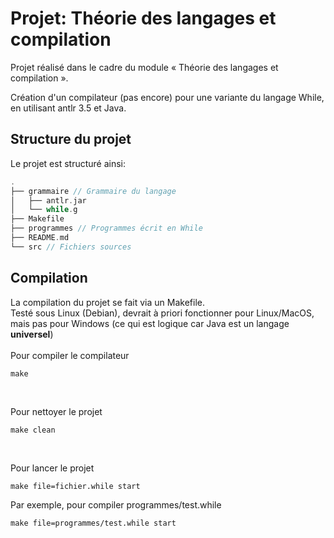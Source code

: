 # Projet: Théorie des langages et compilation
Projet réalisé dans le cadre du module « Théorie des langages et compilation ».

Création d'un compilateur (pas encore) pour une variante du langage While, en utilisant antlr 3.5 et Java.

## Structure du projet
Le projet est structuré ainsi:
```c
.
├── grammaire // Grammaire du langage
│   ├── antlr.jar
│   └── while.g
├── Makefile
├── programmes // Programmes écrit en While
├── README.md
└── src // Fichiers sources
```

## Compilation
La compilation du projet se fait via un Makefile.<br>
Testé sous Linux (Debian), devrait à priori fonctionner pour Linux/MacOS, mais pas pour Windows (ce qui est logique car Java est un langage **universel**)<br><br>
Pour compiler le compilateur
```
make
```

<br>

Pour nettoyer le projet
```
make clean
```

<br>

Pour lancer le projet
```
make file=fichier.while start
```
Par exemple, pour compiler programmes/test.while
```
make file=programmes/test.while start
```
